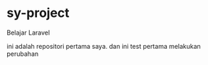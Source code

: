 # sy-project
Belajar Laravel

ini adalah repositori pertama saya.
dan ini test pertama melakukan perubahan
